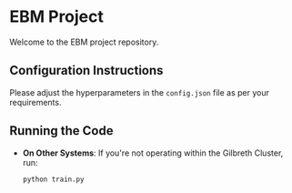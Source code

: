 # **EBM Project**

Welcome to the EBM project repository.

## **Configuration Instructions**

Please adjust the hyperparameters in the `config.json` file as per your requirements.

## **Running the Code**

- **On Other Systems**: If you're not operating within the Gilbreth Cluster, run:
  ```bash
  python train.py
